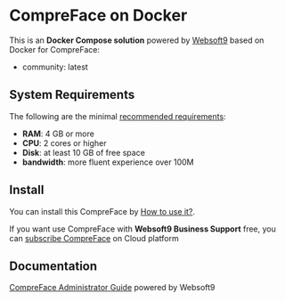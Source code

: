 # CompreFace on Docker  

This is an **Docker Compose solution** powered by [Websoft9](https://www.websoft9.com) based on Docker for CompreFace:


 - community:  latest


## System Requirements

The following are the minimal [recommended requirements](https://exadel.com/accelerator-showcase/compreface):

* **RAM**: 4 GB or more
* **CPU**: 2 cores or higher
* **Disk**: at least 10 GB of free space
* **bandwidth**: more fluent experience over 100M  

## Install

You can install this CompreFace by [How to use it?](https://github.com/Websoft9/docker-library#how-to-use-it).   

If you want use CompreFace with **Websoft9 Business Support** free, you can [subscribe CompreFace](https://www.websoft9.com/apps) on Cloud platform

## Documentation

[CompreFace Administrator Guide](https://support.websoft9.com/docs/compreface) powered by Websoft9
